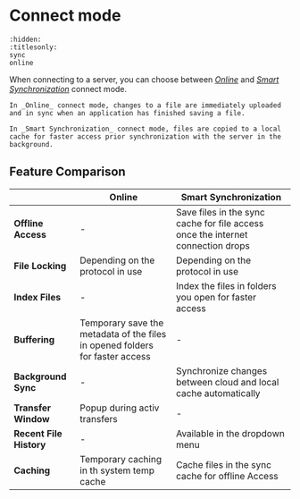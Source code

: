 Connect mode
===

```{toctree}
:hidden:
:titlesonly:
sync
online
```
When connecting to a server, you can choose between *[Online](online.md)* and *[Smart Synchronization](sync.md)* connect mode.

```{admonition} Online
In _Online_ connect mode, changes to a file are immediately uploaded and in sync when an application has finished saving a file.
```

```{admonition} Smart Synchronization
In _Smart Synchronization_ connect mode, files are copied to a local cache for faster access prior synchronization with the server in the background.
```

## Feature Comparison

|| **Online** | **Smart Synchronization** |
| --- | --- | --- |
| **Offline Access** | - | Save files in the sync cache for file access once the internet connection drops |
| **File Locking** | Depending on the protocol in use | Depending on the protocol in use |
| **Index Files** | - | Index the files in folders you open for faster access |
| **Buffering** | Temporary save the metadata of the files in opened folders for faster access | - |
| **Background Sync** | - | Synchronize changes between cloud and local cache automatically |
| **Transfer Window** | Popup during activ transfers | - |
| **Recent File History** | - | Available in the dropdown menu |
| **Caching** | Temporary caching in th system temp cache | Cache files in the sync cache for offline Access |	
